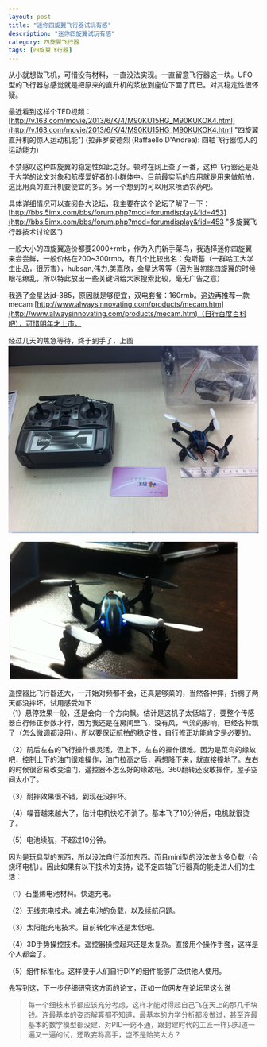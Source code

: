```yaml
---
layout: post
title: "迷你四旋翼飞行器试玩有感"
description: "迷你四旋翼试玩有感"
category: 四旋翼飞行器
tags: [四旋翼飞行器]
---
```

从小就想做飞机，可惜没有材料，一直没法实现。一直留意飞行器这一块。UFO型的飞行器总感觉就是把原来的直升机的浆放到座位下面了而已。对其稳定性很怀疑。  

最近看到这样个TED视频：  
[http://v.163.com/movie/2013/6/K/4/M90KU15HG_M90KUKOK4.html](http://v.163.com/movie/2013/6/K/4/M90KU15HG_M90KUKOK4.html "四旋翼直升机的惊人运动机能") (拉菲罗安德烈 (Raffaello D'Andrea): 四轴飞行器惊人的运动能力)  

不禁感叹这种四旋翼的稳定性如此之好。顿时在网上查了一番，这种飞行器还是处于大学的论文对象和航模爱好者的小群体中。目前最实际的应用就是用来做航拍，这比用真的直升机要便宜的多。另一个想到的可以用来喷洒农药吧。  

具体详细情况可以查阅各大论坛，我主要在这个论坛了解了一下：[http://bbs.5imx.com/bbs/forum.php?mod=forumdisplay&fid=453](http://bbs.5imx.com/bbs/forum.php?mod=forumdisplay&fid=453 "多旋翼飞行器技术讨论区")   

一般大小的四旋翼造价都要2000+rmb，作为入门新手菜鸟，我选择迷你四旋翼来尝尝鲜，一般价格在200~300rmb，有几个比较出名：兔斯基（一群哈工大学生出品，很厉害），hubsan,伟力,美嘉欣，金星达等等（因为当初挑四旋翼的时候眼花缭乱，所以特此放出一些关键词给大家搜索比较，毫无广告之意）  

我选了金星达jd-385，原因就是够便宜，双电套餐：160rmb。这边再推荐一款mecam [http://www.alwaysinnovating.com/products/mecam.htm](http://www.alwaysinnovating.com/products/mecam.htm)（自行百度百科吧），可惜明年才上市。  

经过几天的焦急等待，终于到手了，上图
![开箱图](/media/img/mini_1.png)

![单独照](/media/img/mini_2.png)  


遥控器比飞行器还大，一开始对频都不会，还真是够菜的，当然各种摔，折腾了两天都没摔坏，试用感受如下：  
（1）悬停效果一般，还是会向一个方向飘。估计是这机子太低端了，要整个传感器自行修正参数才行，因为我还是在房间里飞，没有风，气流的影响，已经各种飘了（怎么微调都没用）。所以要保证航拍的稳定性，自行修正功能肯定是必要的。  

（2）前后左右的飞行操作很灵活，但上下，左右的操作很难。因为是菜鸟的缘故吧，控制上下的油门很难操作，油门拉高之后，再想降下来，就直接撞地了。左右的时候很容易改变油门，遥控器不怎么好的缘故吧。360翻转还没敢操作，屋子空间太小了。  

（3）耐摔效果很不错，到现在没摔坏。  

（4）噪音越来越大了，估计电机快吃不消了。基本飞了10分钟后，电机就很烫了。  

（5）电池续航，不超过10分钟。  

因为是玩具型的东西，所以没法自行添加东西。而且mini型的没法做太多负载（会烧坏电机）。因此如果有以下技术的支持，说不定四轴飞行器真的能走进人们的生活：  
 
（1）石墨烯电池材料。快速充电。  

（2）无线充电技术。减去电池的负载，以及续航问题。  

（3）太阳能充电技术。目前转化率还是太低吧。  

（4）3D手势操控技术。遥控器操控起来还是太复杂。直接用个操作手套，这样是个人都会了。  

（5）组件标准化。这样便于人们自行DIY的组件能够广泛供他人使用。  


先写到这，下一步仔细研究这方面的论文，正如一位网友在论坛里这么说  
> 每一个细枝末节都应该充分考虑，这样才能对得起自己飞在天上的那几千块钱。连最基本的姿态解算都不知道，最基本的力学分析都没做过，甚至连最基本的数学模型都没建，对PID一窍不通，跟封建时代的工匠一样只知道一遍又一遍的试，还敢妄称高手，岂不是贻笑大方？









 

